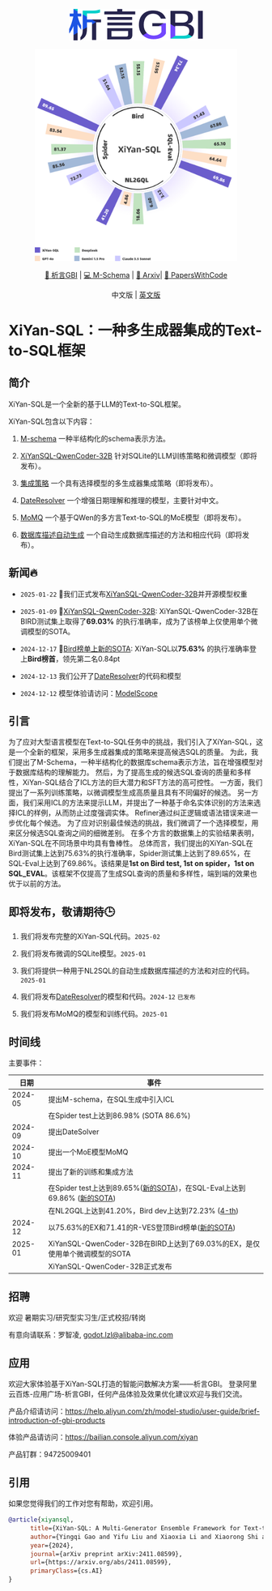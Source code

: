 <p align="center">
  <img src="https://raw.githubusercontent.com/XGenerationLab/XiYan-SQL/main/xiyanGBI.png" alt="image" />
</p>

<p align="center">
  <img src="https://raw.githubusercontent.com/XGenerationLab/XiYan-SQL/refs/heads/main/xiyansql.png" alt="image" width="400"/>
</p>


<div align="center">
  
[🤗 析言GBI](https://bailian.console.aliyun.com/xiyan) | 
[💻 M-Schema](https://github.com/XGenerationLab/M-Schema) | 
[📖 Arxiv](https://arxiv.org/abs/2411.08599)| 
[📄 PapersWithCode](https://paperswithcode.com/paper/xiyan-sql-a-multi-generator-ensemble)

</div>

<div align="center">

中文版 |
[英文版](https://github.com/XGenerationLab/XiYan-SQL/blob/main/README.md)

</div>

# XiYan-SQL：一种多生成器集成的Text-to-SQL框架

## 简介
XiYan-SQL是一个全新的基于LLM的Text-to-SQL框架。

XiYan-SQL包含以下内容：

1. [M-schema](https://github.com/XGenerationLab/M-Schema) 一种半结构化的schema表示方法。

2. [XiYanSQL-QwenCoder-32B](https://github.com/XGenerationLab/XiYanSQL-QwenCoder-32B) 针对SQLite的LLM训练策略和微调模型（即将发布）。

3. [集成策略](https://github.com/XGenerationLab/XiYan-Selection) 一个具有选择模型的多生成器集成策略（即将发布）。

4. [DateResolver](https://github.com/XGenerationLab/XiYan-DateResolver) 一个增强日期理解和推理的模型，主要针对中文。

5. [MoMQ](https://github.com/XGenerationLab/MoMQ) 一个基于QWen的多方言Text-to-SQL的MoE模型（即将发布）。

6. [数据库描述自动生成](https://github.com/XGenerationLab/XiYan-DBDescGen) 一个自动生成数据库描述的方法和相应代码（即将发布）。

## 新闻🔥

+ `2025-01-22` 🌟我们正式发布[XiYanSQL-QwenCoder-32B](https://github.com/XGenerationLab/XiYanSQL-QwenCoder-32B)并开源模型权重

+ `2025-01-09` 🌟[XiYanSQL-QwenCoder-32B](https://github.com/XGenerationLab/XiYanSQL-QwenCoder-32B): XiYanSQL-QwenCoder-32B在BIRD测试集上取得了**69.03%** 的执行准确率，成为了该榜单上仅使用单个微调模型的SOTA。

+ `2024-12-17` 🌟[Bird榜单上新的SOTA](https://bird-bench.github.io/): XiYan-SQL以**75.63%** 的执行准确率登上**Bird榜首**，领先第二名0.84pt

+ `2024-12-13` 我们公开了[DateResolver](https://github.com/XGenerationLab/XiYan-DateResolver)的代码和模型

+ `2024-12-12` 模型体验请访问：[ModelScope](https://www.modelscope.cn/studios/XGenerationLab/XiYanSQL-QwenCoder-32B)

## 引言
为了应对大型语言模型在Text-to-SQL任务中的挑战，我们引入了XiYan-SQL，这是一个全新的框架，采用多生成器集成的策略来提高候选SQL的质量。
为此，我们提出了M-Schema，一种半结构化的数据库schema表示方法，旨在增强模型对于数据库结构的理解能力。
然后，为了提高生成的候选SQL查询的质量和多样性，XiYan-SQL结合了ICL方法的巨大潜力和SFT方法的高可控性。
一方面，我们提出了一系列训练策略，以微调模型生成高质量且具有不同偏好的候选。
另一方面，我们采用ICL的方法来提示LLM，并提出了一种基于命名实体识别的方法来选择ICL的样例，从而防止过度强调实体。
Refiner通过纠正逻辑或语法错误来进一步优化每个候选。
为了应对识别最佳候选的挑战，我们微调了一个选择模型，用来区分候选SQL查询之间的细微差别。
在多个方言的数据集上的实验结果表明，XiYan-SQL在不同场景中均具有鲁棒性。
总体而言，我们提出的XiYan-SQL在Bird测试集上达到75.63%的执行准确率，Spider测试集上达到了89.65%，在SQL-Eval上达到了69.86%。该结果是**1st on Bird test, 1st on spider，1st on SQL_EVAL**。该框架不仅提高了生成SQL查询的质量和多样性，端到端的效果也优于以前的方法。

## 即将发布，敬请期待🕒
1. 我们将发布完整的XiYan-SQL代码。`2025-02`

2. 我们将发布微调的SQLite模型。`2025-01`

3. 我们将提供一种用于NL2SQL的自动生成数据库描述的方法和对应的代码。`2025-01`

4. 我们将发布[DateResolver](https://github.com/XGenerationLab/XiYan-DateResolver)的模型和代码。`2024-12` `已发布`

5. 我们将发布MoMQ的模型和训练代码。`2025-01` 

## 时间线
主要事件：

| 日期    | 事件   |
|----------|-------------------------------------------------------------------------------------------------------------------------------------------------------------------|
| 2024-05  | 提出M-schema，在SQL生成中引入ICL   |
|          | 在Spider test上达到86.98% (SOTA 86.6%) |
| 2024-09  | 提出DateSolver                      |
| 2024-10  | 提出一个MoE模型MoMQ   |
| 2024-11  | 提出了新的训练和集成方法 |
|          | 在Spider test上达到89.65%([新的SOTA](https://paperswithcode.com/sota/text-to-sql-on-spider))，在SQL-Eval上达到69.86% ([新的SOTA](https://paperswithcode.com/sota/text-to-sql-on-sql-eval-1))                                                                     |
|          | 在NL2GQL上达到41.20%，Bird dev上达到72.23% ([4-th](https://paperswithcode.com/sota/text-to-sql-on-bird-big-bench-for-large-scale))  |
| 2024-12  | 以75.63%的EX和71.41的R-VES登顶Bird榜单([新的SOTA](https://bird-bench.github.io/)) |
| 2025-01  | XiYanSQL-QwenCoder-32B在BIRD上达到了69.03%的EX，是仅使用单个微调模型的SOTA  |
|          | XiYanSQL-QwenCoder-32B正式发布      |

## 招聘

欢迎 暑期实习/研究型实习生/正式校招/转岗

有意向请联系：罗智凌, godot.lzl@alibaba-inc.com

## 应用
欢迎大家体验基于XiYan-SQL打造的智能问数解决方案——析言GBI。
登录阿里云百炼-应用广场-析言GBI，任何产品体验及效果优化建议欢迎与我们交流。

产品介绍请访问：https://help.aliyun.com/zh/model-studio/user-guide/brief-introduction-of-gbi-products

体验产品请访问：https://bailian.console.aliyun.com/xiyan

产品钉群：94725009401

## 引用
如果您觉得我们的工作对您有帮助，欢迎引用。
```bibtex
@article{xiyansql,
      title={XiYan-SQL: A Multi-Generator Ensemble Framework for Text-to-SQL}, 
      author={Yingqi Gao and Yifu Liu and Xiaoxia Li and Xiaorong Shi and Yin Zhu and Yiming Wang and Shiqi Li and Wei Li and Yuntao Hong and Zhiling Luo and Jinyang Gao and Liyu Mou and Yu Li},
      year={2024},
      journal={arXiv preprint arXiv:2411.08599},
      url={https://arxiv.org/abs/2411.08599},
      primaryClass={cs.AI}
}
```

